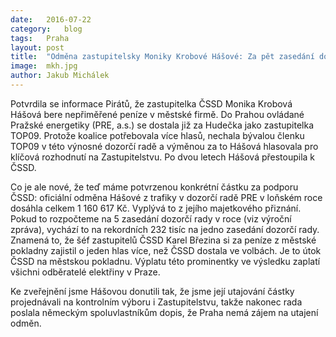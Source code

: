 ```yaml
---
date:	2016-07-22
category:	blog
tags:	Praha
layout:	post
title:	"Odměna zastupitelsky Moniky Krobové Hášové: Za pět zasedání dozorčí Rady 1,1 milionu" 
image:	mkh.jpg
author:	Jakub Michálek
---
```


Potvrdila se informace Pirátů, že zastupitelka ČSSD Monika Krobová Hášová bere nepřiměřené peníze v městské firmě. Do Prahou ovládané Pražské energetiky (PRE, a.s.) se dostala již za Hudečka jako zastupitelka TOP09. Protože koalice potřebovala více hlasů, nechala bývalou členku TOP09 v této výnosné dozorčí radě a výměnou za to Hášová hlasovala pro klíčová rozhodnutí na Zastupitelstvu. Po dvou letech Hášová přestoupila k ČSSD. 

Co je ale nové, že teď máme potvrzenou konkrétní částku za podporu ČSSD: oficiální odměna Hášové z trafiky v dozorčí radě PRE v loňském roce dosáhla celkem 1 160 617 Kč. Vyplývá to z jejího majetkového přiznání. Pokud to rozpočteme na 5 zasedání dozorčí rady v roce (viz výroční zpráva), vychází to na rekordních 232 tisíc na jedno zasedání dozorčí rady. Znamená to, že šéf zastupitelů ČSSD Karel Březina si za peníze z městské pokladny zajistil o jeden hlas více, než ČSSD dostala ve volbách. Je to útok ČSSD na městskou pokladnu. Výplatu této prominentky ve výsledku zaplatí všichni odběratelé elektřiny v Praze. 

Ke zveřejnění jsme Hášovou donutili tak, že jsme její utajování částky projednávali na kontrolním výboru i Zastupitelstvu, takže nakonec rada poslala německým spoluvlastníkům dopis, že Praha nemá zájem na utajení odměn.

